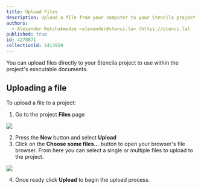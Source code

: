```yaml
---
title: Upload Files
description: Upload a file from your computer to your Stencila project
authors:
  - Alexander Ketchakmadze <alexander@stenci.la> (https://stenci.la)
published: true
id: 4278871
collectionId: 2413959
---
```


You can upload files directly to your Stencila project to use within the project's executable documents.

## Uploading a file

To upload a file to a project:

1.  Go to the project **Files** page

![](http://stencila.github.io/hub/manager/snaps/an-org-first-project-owner-1920x1080.png)

2.  Press the **New** button and select **Upload**
3.  Click on the **Choose some files…** button to open your browser's file browser. From here you can select a single or multiple files to upload to the project.

![](http://stencila.github.io/hub/manager/snaps/project-sources-new-upload.png)

4.  Once ready click **Upload** to begin the upload process.
